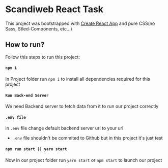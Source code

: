 # Scandiweb React Task

This project was bootstrapped with [Create React App](https://github.com/facebook/create-react-app) and pure CSS(no Sass, Stled-Components, etc...)

## How to run?

Follow this steps to run this project:

#### `npm i`

In Project folder run `npm i` to install all dependencies required for this project

#### `Run Back-end Server`

We need Backend server to fetch data from it to run our project correctly

#### `.env file`

in `.env` file change default backend server url to your url
* `.env` file shouldn't be commited to Github but in this project it's just test

#### `npm run start || yarn start`

Now in our project folder run `yarn start` or `npm start` to launch our project
